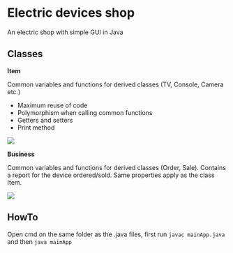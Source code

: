 # Electric devices shop
An electric shop with simple GUI in Java

## Classes

**Item**

Common variables and functions for derived classes (TV, Console, Camera etc.)
* Maximum reuse of code
* Polymorphism when calling common functions
* Getters and setters
* Print method

<img src="https://user-images.githubusercontent.com/58492424/93671106-e9ab7880-faa8-11ea-94b8-43ee3af50a67.png">


**Business**

Common variables and functions for derived classes (Order, Sale). Contains a report for the device ordered/sold.
Same properties apply as the class Item.


<img src="https://user-images.githubusercontent.com/58492424/93671122-0942a100-faa9-11ea-972e-a48a6623dc42.png">


## HowTo
Open cmd on the same folder as the .java files, first run
`javac mainApp.java` and then `java mainApp`
